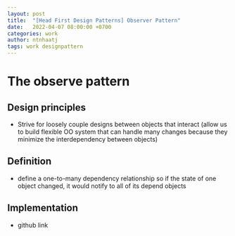 ```yaml
---
layout: post
title:  "[Head First Design Patterns] Observer Pattern"
date:   2022-04-07 08:00:00 +0700
categories: work
author: ntnhaatj
tags: work designpattern
---
```


# The observe pattern
## Design principles
- Strive for loosely couple designs between objects that interact (allow us to build flexible OO system that can handle many changes because they minimize the interdependency between objects)

## Definition
- define a one-to-many dependency relationship so if the state of one object changed, it would notify to all of its depend objects

## Implementation
- github link
